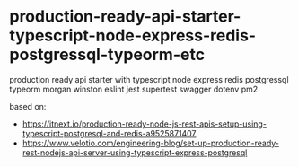# production-ready-api-starter-typescript-node-express-redis-postgressql-typeorm-etc

production ready api starter with typescript node express redis postgressql typeorm morgan winston eslint jest supertest swagger dotenv pm2

based on:
- https://itnext.io/production-ready-node-js-rest-apis-setup-using-typescript-postgresql-and-redis-a9525871407
- https://www.velotio.com/engineering-blog/set-up-production-ready-rest-nodejs-api-server-using-typescript-express-postgresql
